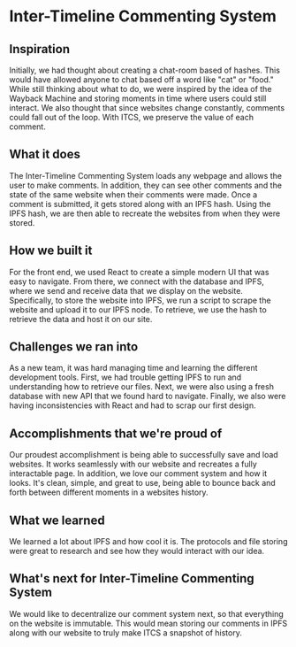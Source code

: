 # Inter-Timeline Commenting System

## Inspiration

Initially, we had thought about creating a chat-room based of hashes. This would have allowed anyone to chat based off a word like "cat" or "food." While still thinking about what to do, we were inspired by the idea of the Wayback Machine and storing moments in time where users could still interact. We also thought that since websites change constantly, comments could fall out of the loop. With ITCS, we preserve the value of each comment.

## What it does

The Inter-Timeline Commenting System loads any webpage and allows the user to make comments. In addition, they can see other comments and the state of the same website when their comments were made. Once a comment is submitted, it gets stored along with an IPFS hash. Using the IPFS hash, we are then able to recreate the websites from when they were stored.

## How we built it

For the front end, we used React to create a simple modern UI that was easy to navigate. From there, we connect with the database and IPFS, where we send and receive data that we display on the website. Specifically, to store the website into IPFS, we run a script to scrape the website and upload it to our IPFS node. To retrieve, we use the hash to retrieve the data and host it on our site.

## Challenges we ran into

As a new team, it was hard managing time and learning the different development tools. First, we had trouble getting IPFS to run and understanding how to retrieve our files. Next, we were also using a fresh database with new API that we found hard to navigate. Finally, we also were having inconsistencies with React and had to scrap our first design.

## Accomplishments that we're proud of

Our proudest accomplishment is being able to successfully save and load websites. It works seamlessly with our website and recreates a fully interactable page. In addition, we love our comment system and how it looks. It's clean, simple, and great to use, being able to bounce back and forth between different moments in a websites history.

## What we learned

We learned a lot about IPFS and how cool it is. The protocols and file storing were great to research and see how they would interact with our idea.

## What's next for Inter-Timeline Commenting System

We would like to decentralize our comment system next, so that everything on the website is immutable. This would mean storing our comments in IPFS along with our website to truly make ITCS a snapshot of history.
